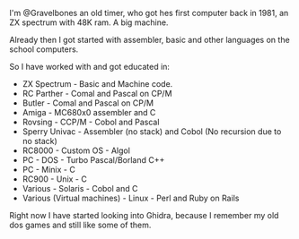 I'm @Gravelbones an old timer, who got hes first computer back in 1981, an ZX spectrum with 48K ram. A big machine.

Already then I got started with assembler, basic and other languages on the school computers.

So I have worked with and got educated in:
- ZX Spectrum - Basic and Machine code.
- RC Parther - Comal and Pascal on CP/M
- Butler - Comal and Pascal on CP/M
- Amiga - MC680x0 assembler and C
- Rovsing - CCP/M - Cobol and Pascal
- Sperry Univac - Assembler (no stack) and Cobol (No recursion due to no stack)
- RC8000 - Custom OS - Algol
- PC - DOS - Turbo Pascal/Borland C++
- PC - Minix - C
- RC900 - Unix - C
- Various - Solaris - Cobol and C
- Various (Virtual machines) - Linux - Perl and Ruby on Rails

Right now I have started looking into Ghidra, because I remember my old dos games and still like some of them.
